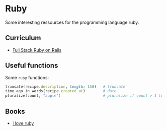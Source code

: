 # Ruby

Some interesting ressources for the programming language ruby.

## Curriculum

 - [Full Stack Ruby on Rails](https://www.theodinproject.com/paths/full-stack-ruby-on-rails)

## Useful functions
Some `ruby` functions:

```ruby
truncate(recipe.description, length: 150)   # truncate
time_ago_in_words(recipe.created_at)        # date
pluralize(count, "apple")                   # pluralize if count > 1 to apples

```

## Books

 - [I love ruby](https://i-love-ruby.gitlab.io/#_getting_started)

